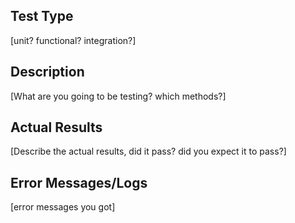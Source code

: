## Test Type
[unit? functional? integration?]

## Description
[What are you going to be testing? which methods?]

## Actual Results
[Describe the actual results, did it pass? did you expect it to pass?]

## Error Messages/Logs
[error messages you got]